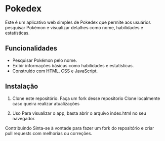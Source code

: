 # Pokedex

Este é um aplicativo web simples de Pokedex que permite aos usuários pesquisar Pokémon e visualizar detalhes como nome, habilidades e estatísticas.

## Funcionalidades
- Pesquisar Pokémon pelo nome.
- Exibir informações básicas como habilidades e estatísticas.
- Construído com HTML, CSS e JavaScript.

## Instalação

1. Clone este repositório.
Faça um fork desse repositorio
Clone localmente caso queira realizar atualizações
   
2. Uso
Para visualizar o app, basta abrir o arquivo index.html no seu navegador.

Contribuindo
Sinta-se à vontade para fazer um fork do repositório e criar pull requests com melhorias ou correções.
